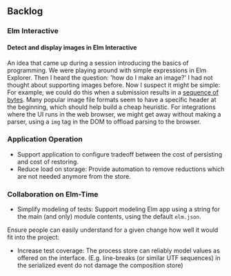 ## Backlog

### Elm Interactive

#### Detect and display images in Elm Interactive

An idea that came up during a session introducing the basics of programming. We were playing around with simple expressions in Elm Explorer. Then I heard the question: 'how do I make an image?' I had not thought about supporting images before. Now I suspect it might be simple: For example, we could do this when a submission results in a [sequence of bytes](https://github.com/elm/bytes/blob/2bce2aeda4ef18c3dcccd84084647d22a7af36a6/src/Bytes.elm). Many popular image file formats seem to have a specific header at the beginning, which should help build a cheap heuristic. For integrations where the UI runs in the web browser, we might get away without making a parser, using a `img` tag in the DOM to offload parsing to the browser.

### Application Operation

+ Support application to configure tradeoff between the cost of persisting and cost of restoring.
+ Reduce load on storage: Provide automation to remove reductions which are not needed anymore from the store.

### Collaboration on Elm-Time

+ Simplify modeling of tests: Support modeling Elm app using a string for the main (and only) module contents, using the default `elm.json`.

Ensure people can easily understand for a given change how well it would fit into the project:

+ Increase test coverage: The process store can reliably model values as offered on the interface. (E.g. line-breaks (or similar UTF sequences) in the serialized event do not damage the composition store)
